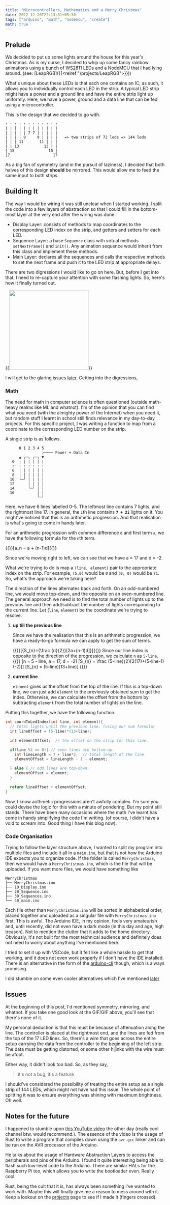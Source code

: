 ```yaml
---
title: "Microcontrollers, Mathematics and a Merry Christmas"
date: 2022-12-26T22:13:31+05:30
tags: ["arduino", "math", "nodemcu", "create"]
math: true
---
```


## Prelude

We decided to put up some lights around the house for this year's Christmas. As is my curse, I decided to whip up some fancy rainbow animations using a bunch of [WS2811](https://googlethatforyou.com?q=WS2811%20led) LEDs and a NodeMCU that I had lying around. (see: [LeapRGB]({{<relref "/projects/LeapRGB">}}))

What's unique about these LEDs is that each one contains an IC; as such, it allows you to individually control each LED in the strip. A typical LED strip might have a power and a ground line and have the entire strip light up uniformly. Here, we have a power, ground and a data line that can be fed using a microcontroller.

This is the design that we decided to go with.
```
: : : : : : : : : : : :
| | | | | | | | | | | |
| | | | | 7 7 | | | | |
| | | | 9     9 | | | |   => two strips of 72 leds => 144 leds
| | | 11       11 | | |
| | 13           13 | |
| 15               15 |
17                   17
```
As a big fan of symmetry (and in the pursuit of laziness), I decided that both halves of this design **should** be mirrored. This would allow me to feed the same input to both strips.

## Building It

The way I would be wiring it was still unclear when I started working. I split the code into a few layers of abstraction so that I could fill in the bottom-most layer at the very end after the wiring was done.

- Display Layer: consists of methods to map coordinates to the corresponding LED index on the strip, and getters and setters for each LED.
- Sequence Layer: a base `Sequence` class with virtual methods `setNextFrame()` and `init()`. Any animation sequence would inherit from this class and implement these methods.
- Main Layer: declares all the sequences and calls the respective methods to set the next frame and push it to the LED strip at appropriate delays.

There are two digressions I would like to go on here. But, before I get into that, I need to re-capture your attention with some flashing lights. So, here's how it finally turned out.

{{<image src="./lights.gif" height="250px">}}

I will get to the glaring issues [later](#issues). Getting into the digressions,

### Math

The need for math in computer science is often questioned (outside math-heavy realms like ML and whatnot). I'm of the opinion that you can find what you need (with the almighty power of the Internet) when you need it, but random stuff I learnt in school still finds relevance in my day-to-day projects. For this specific project, I was writing a function to map from a coordinate to the corresponding LED number on the strip.

A single strip is as follows.
```
      0 1 2 3 4 5
                ╭──── Power + Data In
      ▲ ╭─╮ ╭─╮ ▼
   0  | | | | | |
   :  : : : : : :
   6  | | | | | |
   8  │ | | | | |
  10  ╰─╯ | | | |
  12      │ | | |
  14      ╰─╯ | |
  16          │ |
              ╰─╯

```
Here, we have 6 lines labelled 0-5. The leftmost line contains 7 lights, and the rightmost line 17. In general, the `i`th line contains **`7 + 2i`** lights on it. You might've noticed that this is an arithmetic progression. And that realisation is what's going to come in handy later.

For an arithmetic progression with common difference `d` and first term `a`, we have the following formula for the `n`th term.

{{<raw>}}\[a_n = a + (n-1)d\]{{</raw>}}

Since we're moving right to left, we can see that we have a = 17 and d = -2.

What we're trying to do is map a `(line, element)` pair to the appropriate index on the strip. For example, `(5,0)` would be `0` and `(0, 0)` would be `71`. So, what's the approach we're taking here?

The direction of the lines alternates back and forth. On an odd-numbered line, we would move top-down, and the opposite on an even-numbered line. The general approach we need is to find the total number of lights up to the previous line and then add/subtract the number of lights corresponding to the current line. Let (`line`, `element`) be the coordinate we're trying to resolve.

1. **up till the previous line**

   Since we have the realisation that this is an arithmetic progression, we have a ready-to-go formula we can apply to get the sum of terms.

   {{<raw>}}\[{S_{n}={\frac {n}{2}}[2a+(n-1)d]}\]{{</raw>}}
   Since our line index is opposite to the direction of the progression, we calculate `n` as `5-line`.
   {{<raw>}}
   \[n = 5 - line, a = 17, d = -2\]
   \[S_{n} = \frac {5-line}{2}[2(17)+(5-line-1)(-2)]\]
   \[S_{n} = (5-line)(13+line)\]
   {{</raw>}}

2. **current line**

   `element` gives us the offset from the top of the line. If this is a top-down line, we can just add `element` to the previously obtained sum to get the index. Otherwise, we can calculate the offset from the bottom by subtracting `element` from the total number of lights on the line.

Putting this together, we have the following function.
```cpp
int coordToLedIndex(int line, int element){
  // total lights until the previous line. (using our sum formula)
  int lineOffset = (5-line)*(13+line);

  int elementOffset;  // the offset on the strip for this line.

  if(line %2 == 0){ // even lines are bottom-up.
    int lineLength = 7 + line*2;  // total length of the line
    elementOffset = lineLength - 1 - element;

  } else { // odd lines are top-down.
    elementOffset = element;
  }

  return lineOffset + elementOffset;
}
```

Now, I know arithmetic progressions aren't awfully complex. I'm sure you could devise the logic for this with a minute of pondering. But my point still stands. There have been many occasions where the math I've learnt has come in handy simplifying the code I'm writing. (of course, I didn't have a void to scream into. Good thing I have this blog now).

### Code Organisation

Trying to follow the layer structure above, I wanted to split my program into multiple files and include it all in a `main.ino`, but that is not how the Arduino IDE expects you to organize code. If the folder is called `MerryChristmas`, then we would have a `MerryChristmas.ino`, which is the file that will be uploaded. If you want more files, we would have something like
```
MerryChristmas
├── MerryChristmas.ino
├── 10_Display.ino
├── 20_Sequence.ino
├── 30_Sequences.ino
└── 40_main.ino
```
Each file other than `MerryChristmas.ino` will be sorted in alphabetical order, placed together and uploaded as a singular file with `MerryChristmas.ino` first. This is awful. The Arduino IDE, in my opinion, feels very amateurish and, until recently, did not even have a dark mode (in this day and age, high treason). Not to mention the clutter that it adds to the home directory. Obviously, it's not built for the most technical audience and definitely does not need to worry about anything I've mentioned here.

I tried to set it up with VSCode, but it felt like a whole hassle to get that working, and it does not even work properly if I don't have the IDE installed. There is an alternative in the form of the [arduino-cli](https://arduino.github.io/arduino-cli) though, which is always promising.

I did stumble on some even cooler alternatives which I've mentioned [later](#notes-for-the-future)

## Issues

At the beginning of this post, I'd mentioned symmetry, mirroring, and whatnot. If you take one good look at the GIF/GIF above, you'll see that there's none of it.

My personal deduction is that this must be because of attenuation along the line. The controller is placed at the rightmost end, and the lines are fed from the top of the 17 LED lines. So, there's a wire that goes across the entire setup carrying the data from the controller to the beginning of the left strip. The data must be getting distorted, or some other hijinks with the wire must be afoot.

Either way, it didn't look too bad. So, as they say,
> it's not a bug; it's a feature

I should've considered the possibility of treating the entire setup as a single strip of 144 LEDs, which might not have had this issue. The whole point of splitting it was to ensure everything was shining with maximum brightness. Oh well.

## Notes for the future

I happened to stumble upon [this YouTube video](https://www.youtube.com/watch?v=ZPSqhb4KKNc) the other day (really cool channel btw. would recommend.). The essence of the video is the usage of Rust to write a program that compiles down using the `avr-gcc` linker and can be run on the AVR processor of the Arduino.

He talks about the usage of Hardware Abstraction Layers to access the peripherals and pins of the Arduino. I found it quite interesting being able to flash such low-level code to the Arduino. There are similar HALs for the Raspberry Pi too, which allows you to write the bootloader even. Really cool.

Rust, being the cult that it is, has always been something I've wanted to work with. Maybe this will finally give me a reason to mess around with it. Keep a lookout on the [projects](/projects) page to see if I made it (fingers crossed).